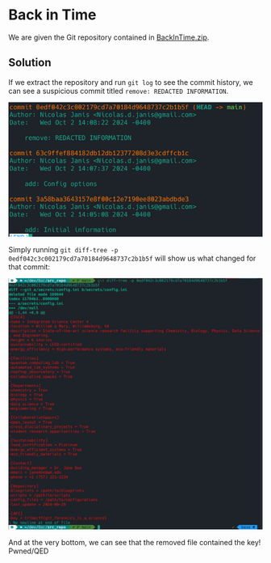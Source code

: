 # Back in Time

We are given the Git repository contained in [BackInTime.zip](./BackInTime.zip).

## Solution

If we extract the repository and run `git log` to see the commit history, we can see a suspicious commit titled `remove: REDACTED INFORMATION`.

![](./_images/git_log.png)

Simply running `git diff-tree -p 0edf042c3c002179cd7a70184d9648737c2b1b5f` will show us what changed for that commit:

![](./_images/git_diff.png)

And at the very bottom, we can see that the removed file contained the key! Pwned/QED
